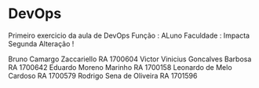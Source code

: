 # DevOps
Primeiro exercicio da aula de DevOps
Função : ALuno
Faculdade : Impacta
Segunda Alteração !

Bruno Camargo Zaccariello RA 1700604
Victor Vinicius Goncalves Barbosa RA 1700642
Eduardo Moreno Marinho RA 1700158
Leonardo de Melo Cardoso RA 1700579
Rodrigo Sena de Oliveira RA 1701596
